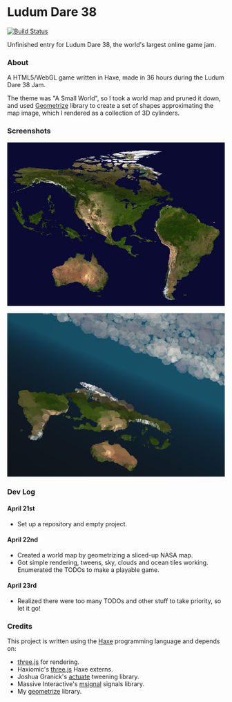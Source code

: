 # Ludum Dare 38

[![Build Status](https://img.shields.io/travis/Tw1ddle/Ludum-Dare-38.svg?style=flat-square)](https://travis-ci.org/Tw1ddle/Ludum-Dare-38)

Unfinished entry for Ludum Dare 38, the world's largest online game jam.

### About

A HTML5/WebGL game written in Haxe, made in 36 hours during the Ludum Dare 38 Jam.

The theme was "A Small World", so I took a world map and pruned it down, and used [Geometrize](https://github.com/Tw1ddle/geometrize-haxe) library to create a set of shapes approximating the map image, which I rendered as a collection of 3D cylinders.

### Screenshots

![Screenshot1](https://github.com/Tw1ddle/ludum-dare-38/blob/master/screenshots/screenshot0.png?raw=true "Screenshot 1")

![Screenshot2](https://github.com/Tw1ddle/ludum-dare-38/blob/master/screenshots/screenshot1.png?raw=true "Screenshot 2")

### Dev Log
#### April 21st
 * Set up a repository and empty project.

#### April 22nd
 * Created a world map by geometrizing a sliced-up NASA map.
 * Got simple rendering, tweens, sky, clouds and ocean tiles working. Enumerated the TODOs to make a playable game.
 
#### April 23rd
 * Realized there were too many TODOs and other stuff to take priority, so let it go!

### Credits

This project is written using the [Haxe](http://haxe.org/) programming language and depends on:

* [three.js](https://github.com/mrdoob/three.js) for rendering.
* Haxiomic's [three.js](https://github.com/haxiomic/three-js-haxe-externs) Haxe externs.
* Joshua Granick's [actuate](http://lib.haxe.org/p/actuate) tweening library.
* Massive Interactive's [msignal](http://lib.haxe.org/p/msignal/) signals library.
* My [geometrize](https://github.com/Tw1ddle/geometrize-haxe) library.